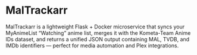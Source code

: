 # MalTrackarr
MalTrackarr is a lightweight Flask + Docker microservice that syncs your MyAnimeList “Watching” anime list, merges it with the Kometa-Team Anime IDs dataset, and returns a unified JSON output containing MAL, TVDB, and IMDb identifiers — perfect for media automation and Plex integrations.
